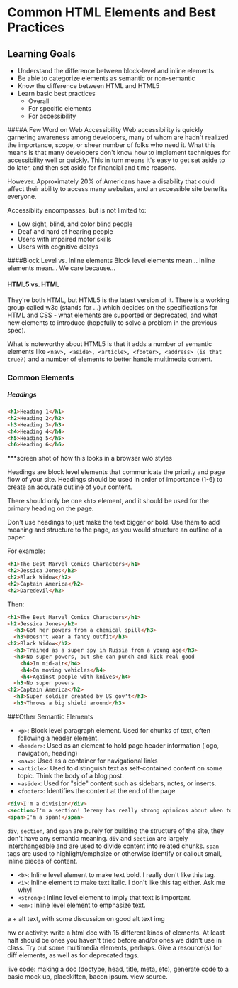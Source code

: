 # Common HTML Elements and Best Practices

## Learning Goals
- Understand the difference between block-level and inline elements
- Be able to categorize elements as semantic or non-semantic
- Know the difference between HTML and HTML5
- Learn basic best practices
  - Overall
  - For specific elements
  - For accessibility

####A Few Word on Web Accessibility
Web accessibility is quickly garnering awareness among developers, many of whom are hadn't realized the importance, scope, or sheer number of folks who need it. What this means is that many developers don't know how to implement techniques for accessibility well or quickly. This in turn means it's easy to get set aside to do later, and then set aside for financial and time reasons.

However. Approximately 20% of Americans have a disability that could affect their ability to access many websites, and an accessible site benefits everyone.

Accessiblity encompasses, but is not limited to:
- Low sight, blind, and color blind people
- Deaf and hard of hearing people
- Users with impaired motor skills
- Users with cognitive delays

####Block Level vs. Inline elements
Block level elements mean...
Inline elements mean...
We care because...

#### HTML5 vs. HTML
They're both HTML, but HTML5 is the latest version of it. There is a working group called w3c (stands for ...) which decides on the specifications for HTML and CSS - what elements are supported or deprecated, and what new elements to introduce (hopefully to solve a problem in the previous spec).

What is noteworthy about HTML5 is that it adds a number of semantic elements like `<nav>, <aside>, <article>, <footer>, <address> (is that true?)` and a number of elements to better handle multimedia content.


### Common Elements

##### Headings

```html
<h1>Heading 1</h1>
<h2>Heading 2</h2>
<h3>Heading 3</h3>
<h4>Heading 4</h4>
<h5>Heading 5</h5>
<h6>Heading 6</h6>
```
***screen shot of how this looks in a browser w/o styles

Headings are block level elements that communicate the priority and page flow of your site. Headings should be used in order of importance (1-6) to create an accurate outline of your content.

There should only be one `<h1>` element, and it should be used for the primary heading on the page.

Don't use headings to just make the text bigger or bold. Use them to add meaning and structure to the page, as you would structure an outline of a paper.


For example:

```html
<h1>The Best Marvel Comics Characters</h1>
<h2>Jessica Jones</h2>
<h2>Black Widow</h2>
<h2>Captain America</h2>
<h2>Daredevil</h2>
```

Then:

```html (might have to screen cap something for this bc markdown is the worst)
<h1>The Best Marvel Comics Characters</h1>
<h2>Jessica Jones</h2>
  <h3>Got her powers from a chemical spill</h3>
  <h3>Doesn't wear a fancy outfit</h3>
<h2>Black Widow</h2>
  <h3>Trained as a super spy in Russia from a young age</h3>
  <h3>No super powers, but she can punch and kick real good
    <h4>In mid-air</h4>
    <h4>On moving vehicles</h4>
    <h4>Against people with knives</h4>
  <h3>No super powers
<h2>Captain America</h2>
  <h3>Super soldier created by US gov't</h3>
  <h3>Throws a big shield around</h3>
```



###Other Semantic Elements
- `<p>`: Block level paragraph element. Used for chunks of text, often following a header element.
- `<header>`: Used as an element to hold page header information (logo, navigation, heading)
- `<nav>`: Used as a container for navigational links
- `<article>`: Used to distinguish text as self-contained content on some topic. Think the body of a blog post.
- `<aside>`: Used for "side" content such as sidebars, notes, or inserts.
- `<footer>`: Identifies the content at the end of the page

```html
<div>I'm a division</div>
<section>I'm a section! Jeremy has really strong opinions about when to use me!</section>
<span>I'm a span!</span>
```






`div`, `section`, and `span` are purely for building the structure of the site, they don't have any semantic meaning. `div` and `section` are largely interchangeable and are used to divide content into related chunks. `span` tags are used to highlight/emphsize or otherwise identify or callout small, inline pieces of content.


- `<b>`: Inline level element to make text bold. I really don't like this tag.
- `<i>`: Inline element to make text italic. I don't like this tag either. Ask me why!
- `<strong>`: Inline level element to imply that text is important.
- `<em>`: Inline level element to emphasize text.


a + alt text, with some discussion on good alt text
img


hw or activity: write a html doc with 15 different kinds of elements. At least half should be ones you haven't tried before and/or ones we didn't use in class. Try out some multimedia elements, perhaps. Give a resource(s) for diff elements, as well as for deprecated tags.

live code: making a doc (doctype, head, title, meta, etc), generate code to a basic mock up, placekitten, bacon ipsum. view source.
